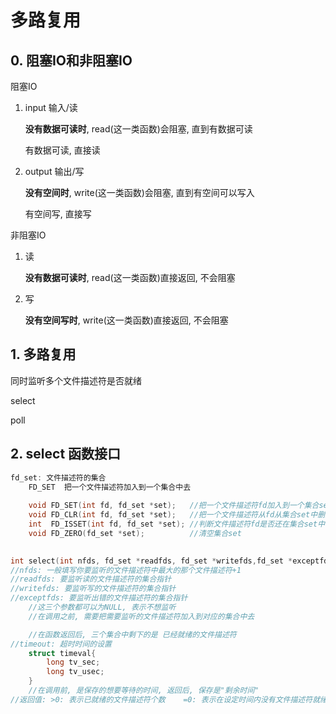 # 多路复用

## 0. 阻塞IO和非阻塞IO

阻塞IO

1. input 输入/读

   **没有数据可读时**, read(这一类函数)会阻塞, 直到有数据可读

   有数据可读, 直接读

2. output 输出/写

   **没有空间时**, write(这一类函数)会阻塞, 直到有空间可以写入

   有空间写, 直接写

非阻塞IO

1. 读

   **没有数据可读时**,  read(这一类函数)直接返回, 不会阻塞

2. 写

   **没有空间写时**, write(这一类函数)直接返回, 不会阻塞

## 1. 多路复用

同时监听多个文件描述符是否就绪

select

poll

## 2. select 函数接口

```c
fd_set: 文件描述符的集合
    FD_SET	把一个文件描述符加入到一个集合中去
    
    void FD_SET(int fd, fd_set *set);	//把一个文件描述符fd加入到一个集合set中去
    void FD_CLR(int fd, fd_set *set);	//把一个文件描述符从fd从集合set中删除
	int  FD_ISSET(int fd, fd_set *set);	//判断文件描述符fd是否还在集合set中
	void FD_ZERO(fd_set *set);			//清空集合set

	
int select(int nfds, fd_set *readfds, fd_set *writefds,fd_set *exceptfds, struct timeval *timeout);
//nfds: 一般填写你要监听的文件描述符中最大的那个文件描述符+1
//readfds: 要监听读的文件描述符的集合指针
//writefds: 要监听写的文件描述符的集合指针
//exceptfds: 要监听出错的文件描述符的集合指针
	//这三个参数都可以为NULL, 表示不想监听
	//在调用之前, 需要把需要监听的文件描述符加入到对应的集合中去

	//在函数返回后, 三个集合中剩下的是 已经就绪的文件描述符
//timeout: 超时时间的设置
	struct timeval{
        long tv_sec;
        long tv_usec;
    }
	//在调用前, 是保存的想要等待的时间, 返回后, 保存是"剩余时间"
//返回值: >0: 表示已就绪的文件描述符个数	=0: 表示在设定时间内没有文件描述符就绪	<0: 表示出错了
```

